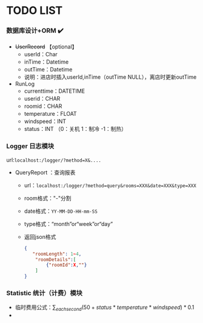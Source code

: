 # TODO LIST

### 数据库设计+ORM  :heavy_check_mark:

- <del>UserRecord</del> 【optional】​
  - userId：Char
  - inTime：Datetime
  - outTime：Datetime
  - 说明：进店时插入userId,inTime（outTime NULL），离店时更新outTime
- RunLog
  - currenttime：DATETIME
  - userid：CHAR
  - roomid：CHAR
  - temperature：FLOAT
  - windspeed：INT
  - status：INT   （0：关机 1：制冷  -1：制热）



### Logger 日志模块

url:`localhost:/logger/?method=X&....`

- QueryReport ：查询报表

  - url：`localhost:/logger/?method=query&rooms=XXX&date=XXX&type=XXX`

  - room格式："-"分割

  - date格式：`YY-MM-DD-HH-mm-SS`

  - type格式：“month”or“week”or“day”

  - 返回json格式

    ```json
    {
       "roomLength": 1~4,
        "roomDetails":[
            {"roomId":X,""}
        ]
    }
    ```

    



### Statistic 统计（计费）模块

- 临时费用公式：$\sum_{each second} (50+status*temperature*windspeed)*0.1$
- 

